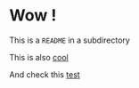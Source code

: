 # Wow !

This is a `README` in a subdirectory

This is also [cool](/usecase/cool)

And check this [test](documentation/test.md)
